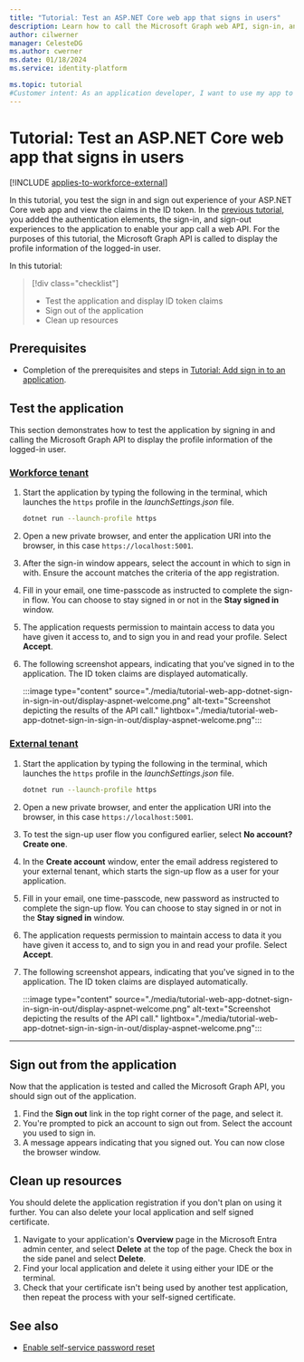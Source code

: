 ```yaml
---
title: "Tutorial: Test an ASP.NET Core web app that signs in users"
description: Learn how to call the Microsoft Graph web API, sign-in, and display the profile information of the logged-in user
author: cilwerner
manager: CelesteDG
ms.author: cwerner
ms.date: 01/18/2024
ms.service: identity-platform

ms.topic: tutorial
#Customer intent: As an application developer, I want to use my app to call a web API, in this case Microsoft Graph. I need to know how to modify my code so the API can be called successfully.
---
```


# Tutorial: Test an ASP.NET Core web app that signs in users

[!INCLUDE [applies-to-workforce-external](../external-id/includes/applies-to-workforce-external.md)]

In this tutorial, you test the sign in and sign out experience of your ASP.NET Core web app and view the claims in the ID token. In the [previous tutorial](./tutorial-web-app-dotnet-sign-in-users.md), you added the authentication elements, the sign-in, and sign-out experiences to the application to enable your app call a web API. For the purposes of this tutorial, the Microsoft Graph API is called to display the profile information of the logged-in user.

In this tutorial:

> [!div class="checklist"]
>
> * Test the application and display ID token claims
> * Sign out of the application
> * Clean up resources

## Prerequisites

* Completion of the prerequisites and steps in [Tutorial: Add sign in to an application](tutorial-web-app-dotnet-sign-in-users.md).

## Test the application

This section demonstrates how to test the application by signing in and calling the Microsoft Graph API to display the profile information of the logged-in user.

### [Workforce tenant](#tab/workforce-tenant)

1. Start the application by typing the following in the terminal, which launches the `https` profile in the *launchSettings.json* file.

    ```bash
    dotnet run --launch-profile https
    ```

1. Open a new private browser, and enter the application URI into the browser, in this case `https://localhost:5001`.
1. After the sign-in window appears, select the account in which to sign in with. Ensure the account matches the criteria of the app registration.
1. Fill in your email, one time-passcode as instructed to complete the sign-in flow. You can choose to stay signed in or not in the **Stay signed in** window.
1. The application requests permission to maintain access to data you have given it access to, and to sign you in and read your profile. Select **Accept**.
1. The following screenshot appears, indicating that you've signed in to the application. The ID token claims are displayed automatically.

    :::image type="content" source="./media/tutorial-web-app-dotnet-sign-in-sign-in-out/display-aspnet-welcome.png" alt-text="Screenshot depicting the results of the API call." lightbox="./media/tutorial-web-app-dotnet-sign-in-sign-in-out/display-aspnet-welcome.png":::


### [External tenant](#tab/external-tenant)

1. Start the application by typing the following in the terminal, which launches the `https` profile in the *launchSettings.json* file.

    ```bash
    dotnet run --launch-profile https
    ```

1. Open a new private browser, and enter the application URI into the browser, in this case `https://localhost:5001`.
1. To test the sign-up user flow you configured earlier, select **No account? Create one**.
1. In the **Create account** window, enter the email address registered to your external tenant, which starts the sign-up flow as a user for your application.
1. Fill in your email, one time-passcode, new password as instructed to complete the sign-up flow. You can choose to stay signed in or not in the **Stay signed in** window.
1. The application requests permission to maintain access to data it you have given it access to, and to sign you in and read your profile. Select **Accept**.
1. The following screenshot appears, indicating that you've signed in to the application. The ID token claims are displayed automatically.

    :::image type="content" source="./media/tutorial-web-app-dotnet-sign-in-sign-in-out/display-aspnet-welcome.png" alt-text="Screenshot depicting the results of the API call." lightbox="./media/tutorial-web-app-dotnet-sign-in-sign-in-out/display-aspnet-welcome.png":::

---

## Sign out from the application

Now that the application is tested and called the Microsoft Graph API, you should sign out of the application.

1. Find the **Sign out** link in the top right corner of the page, and select it.
1. You're prompted to pick an account to sign out from. Select the account you used to sign in.
1. A message appears indicating that you signed out. You can now close the browser window.

## Clean up resources

You should delete the application registration if you don't plan on using it further. You can also delete your local application and self signed certificate.

1. Navigate to your application's **Overview** page in the Microsoft Entra admin center, and select **Delete** at the top of the page. Check the box in the side panel and select **Delete**.
1. Find your local application and delete it using either your IDE or the terminal. 
1. Check that your certificate isn't being used by another test application, then repeat the process with your self-signed certificate.

## See also

- [Enable self-service password reset](../external-id/customers/how-to-enable-password-reset-customers.md)
